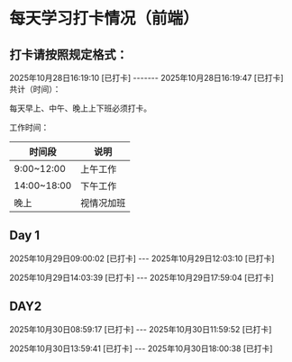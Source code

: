 # 每天学习打卡情况（前端）
## 打卡请按照规定格式：
2025年10月28日16:19:10 [已打卡]  -------  2025年10月28日16:19:47 [已打卡]&emsp;共计（时间）：

每天早上、中午、晚上上下班必须打卡。

工作时间：

| 时间段 | 说明 |
|--------|------|
| 9:00~12:00 | 上午工作 |
| 14:00~18:00 | 下午工作 |
| 晚上 | 视情况加班 |


##  Day 1
2025年10月29日09:00:02 [已打卡] --- 2025年10月29日12:03:10 [已打卡]


2025年10月29日14:03:39 [已打卡] --- 2025年10月29日17:59:04 [已打卡]

## DAY2
2025年10月30日08:59:17 [已打卡] --- 2025年10月30日11:59:52 [已打卡]

2025年10月30日13:59:41 [已打卡] --- 2025年10月30日18:00:38 [已打卡]

